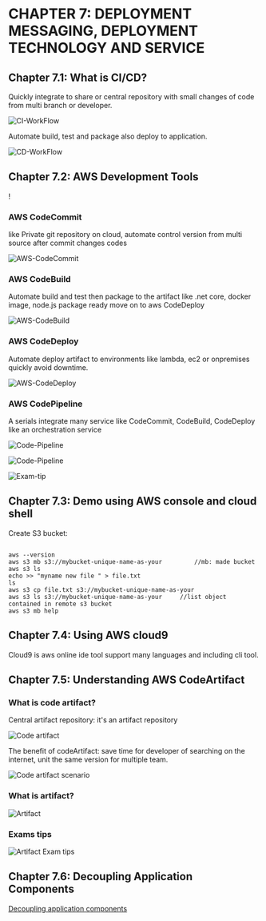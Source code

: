 # CHAPTER 7: DEPLOYMENT MESSAGING, DEPLOYMENT TECHNOLOGY AND SERVICE

## Chapter 7.1: What is CI/CD?

Quickly integrate to share or central repository with small changes of code from multi branch or developer.

![CI-WorkFlow](https://github.com/hassj/AWS-DEVOPS-AcloudGuru/blob/main/02-Apprentice/AWS-Certified-Cloud-Practitioner-CLF-C02/Image/07-CI-WorkFlow.JPG)

Automate build, test and package also deploy to application.

![CD-WorkFlow](https://github.com/hassj/AWS-DEVOPS-AcloudGuru/blob/main/02-Apprentice/AWS-Certified-Cloud-Practitioner-CLF-C02/Image/07-CD-WorkFlow.JPG)

## Chapter 7.2: AWS Development Tools

!

### AWS CodeCommit
like Private git repository on cloud, automate control version from multi source after commit changes codes

![AWS-CodeCommit](https://github.com/hassj/AWS-DEVOPS-AcloudGuru/blob/main/02-Apprentice/AWS-Certified-Cloud-Practitioner-CLF-C02/Image/07-AWS-CodeCommit.JPG)

### AWS CodeBuild
Automate build and test then package to the artifact like .net core, docker image, node.js package ready move on to aws CodeDeploy

![AWS-CodeBuild](https://github.com/hassj/AWS-DEVOPS-AcloudGuru/blob/main/02-Apprentice/AWS-Certified-Cloud-Practitioner-CLF-C02/Image/07-AWS-CodeBuild.JPG)

### AWS CodeDeploy
Automate deploy artifact to environments like lambda, ec2 or onpremises quickly avoid downtime.

![AWS-CodeDeploy](https://github.com/hassj/AWS-DEVOPS-AcloudGuru/blob/main/02-Apprentice/AWS-Certified-Cloud-Practitioner-CLF-C02/Image/07-AWS-CodeDeploy.JPG)

### AWS CodePipeline

A serials integrate many service like CodeCommit, CodeBuild, CodeDeploy like an orchestration service 

![Code-Pipeline](https://github.com/hassj/AWS-DEVOPS-AcloudGuru/blob/main/02-Apprentice/AWS-Certified-Cloud-Practitioner-CLF-C02/Image/07-Code-Pipeline.JPG)

![Code-Pipeline](https://github.com/hassj/AWS-DEVOPS-AcloudGuru/blob/main/02-Apprentice/AWS-Certified-Cloud-Practitioner-CLF-C02/Image/07-Code-Pipeline-02.JPG)

![Exam-tip](https://github.com/hassj/AWS-DEVOPS-AcloudGuru/blob/main/02-Apprentice/AWS-Certified-Cloud-Practitioner-CLF-C02/Image/07-Exam-tip.JPG)

## Chapter 7.3: Demo using AWS console and cloud shell

Create S3 bucket: 
```

aws --version
aws s3 mb s3://mybucket-unique-name-as-your			//mb: made bucket
aws s3 ls
echo >> "myname new file " > file.txt
ls
aws s3 cp file.txt s3://mybucket-unique-name-as-your
aws s3 ls s3://mybucket-unique-name-as-your 	//list object contained in remote s3 bucket
aws s3 mb help 

```

## Chapter 7.4: Using AWS cloud9

Cloud9 is aws online ide tool support many languages and including cli tool.

## Chapter 7.5: Understanding AWS CodeArtifact

### What is code artifact?

Central artifact repository: it's an artifact repository

![Code artifact](https://github.com/hassj/AWS-DEVOPS-AcloudGuru/blob/main/02-Apprentice/AWS-Certified-Cloud-Practitioner-CLF-C02/Image/07-Code-Artifact.JPG)

The benefit of codeArtifact: save time for developer of searching on the internet, unit the same version for multiple team.

![Code artifact scenario](https://github.com/hassj/AWS-DEVOPS-AcloudGuru/blob/main/02-Apprentice/AWS-Certified-Cloud-Practitioner-CLF-C02/Image/07-Code-Artifact-scenario.JPG)

### What is artifact?

![Artifact](https://github.com/hassj/AWS-DEVOPS-AcloudGuru/blob/main/02-Apprentice/AWS-Certified-Cloud-Practitioner-CLF-C02/Image/07-artifact.JPG)

### Exams tips 

![Artifact Exam tips](https://github.com/hassj/AWS-DEVOPS-AcloudGuru/blob/main/02-Apprentice/AWS-Certified-Cloud-Practitioner-CLF-C02/Image/07-Exam-tips.JPG)

## Chapter 7.6: Decoupling Application Components

[Decoupling application components](https://docs.aws.amazon.com/prescriptive-guidance/latest/modernization-integrating-microservices/decouple-messaging.html)
